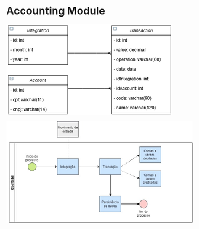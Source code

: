 # Accounting Module

![Classes diagram](https://raw.githubusercontent.com/nathangngencissk/accounting-module/main/accounting.png)

![Processes diagram](https://raw.githubusercontent.com/nathangngencissk/accounting-module/main/accounting-process.jpg)
